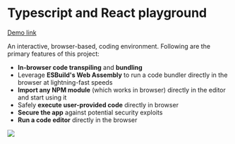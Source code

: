 # Typescript and React playground

[Demo link](https://vighnesh153.dev/projects/tsx-playground)

An interactive, browser-based, coding environment. Following are the primary features of this project:

- **In-browser code transpiling** and **bundling**
- Leverage **ESBuild's Web Assembly** to run a code bundler directly in the browser at lightning-fast speeds
- **Import any NPM module** (which works in browser) directly in the editor and start using it
- Safely **execute user-provided code** directly in browser
- **Secure the app** against potential security exploits
- **Run a code editor** directly in the browser

![](https://i.imgur.com/gdUR2Kc.png)
